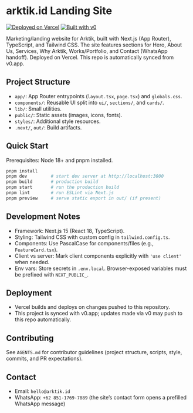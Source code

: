 # arktik.id Landing Site

[![Deployed on Vercel](https://img.shields.io/badge/Deployed%20on-Vercel-black?style=for-the-badge&logo=vercel)](https://vercel.com/arktik-labs/v0-landing-page-design)
[![Built with v0](https://img.shields.io/badge/Built%20with-v0.app-black?style=for-the-badge)](https://v0.app/chat/projects/Aa1ed1VaO78)

Marketing/landing website for Arktik, built with Next.js (App Router), TypeScript, and Tailwind CSS. The site features sections for Hero, About Us, Services, Why Arktik, Works/Portfolio, and Contact (WhatsApp handoff). Deployed on Vercel. This repo is automatically synced from v0.app.

## Project Structure
- `app/`: App Router entrypoints (`layout.tsx`, `page.tsx`) and `globals.css`.
- `components/`: Reusable UI split into `ui/`, `sections/`, and `cards/`.
- `lib/`: Small utilities.
- `public/`: Static assets (images, icons, fonts).
- `styles/`: Additional style resources.
- `.next/`, `out/`: Build artifacts.

## Quick Start
Prerequisites: Node 18+ and pnpm installed.

```bash
pnpm install
pnpm dev         # start dev server at http://localhost:3000
pnpm build       # production build
pnpm start       # run the production build
pnpm lint        # run ESLint via Next.js
pnpm preview     # serve static export in out/ (if present)
```

## Development Notes
- Framework: Next.js 15 (React 18, TypeScript).
- Styling: Tailwind CSS with custom config in `tailwind.config.ts`.
- Components: Use PascalCase for components/files (e.g., `FeatureCard.tsx`).
- Client vs server: Mark client components explicitly with `'use client'` when needed.
- Env vars: Store secrets in `.env.local`. Browser-exposed variables must be prefixed with `NEXT_PUBLIC_`.

## Deployment
- Vercel builds and deploys on changes pushed to this repository.
- This project is synced with v0.app; updates made via v0 may push to this repo automatically.

## Contributing
See `AGENTS.md` for contributor guidelines (project structure, scripts, style, commits, and PR expectations).

## Contact
- Email: `hello@arktik.id`
- WhatsApp: `+62 851-1769-7889` (the site’s contact form opens a prefilled WhatsApp message)
